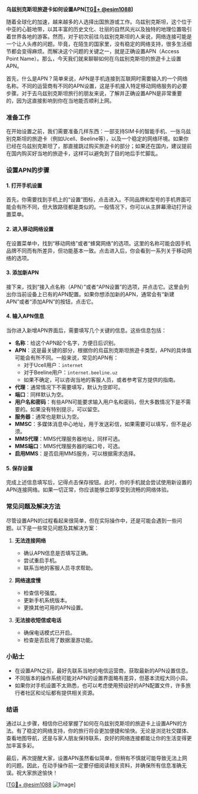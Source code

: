 **乌兹别克斯坦旅遊卡如何设置APN[[TG💪+ @esim1088](https://t.me/s/esim1088)]**

随着全球化的加速，越来越多的人选择出国旅游或工作。乌兹别克斯坦，这个位于中亚的心脏地带，以其丰富的历史文化、壮丽的自然风光以及独特的地理位置吸引着世界各地的游客。然而，对于初次前往乌兹别克斯坦的人来说，网络连接可能是一个让人头疼的问题。毕竟，在陌生的国家里，没有稳定的网络支持，很多生活细节都会变得麻烦。而解决这个问题的关键之一，就是正确设置APN（Access Point Name）。那么，今天我们就来聊聊如何在乌兹别克斯坦的旅遊卡上设置APN。

首先，什么是APN？简单来说，APN是手机连接到互联网时需要输入的一个网络名称。不同的运营商有不同的APN设置，这是手机接入特定移动网络服务的必要步骤。对于去乌兹别克斯坦旅行的朋友来说，了解并正确设置APN是非常重要的，因为这直接影响到你在当地能否顺利上网。

### 准备工作

在开始设置之前，我们需要准备几样东西：一部支持SIM卡的智能手机、一张乌兹别克斯坦的旅遊卡（例如Ucell、Beeline等），以及一个稳定的网络环境。如果你已经在乌兹别克斯坦了，那直接跳过购买旅遊卡的部分；如果还在国内，建议提前在国内购买好当地的旅遊卡，这样可以避免到了目的地后手忙脚乱。

### 设置APN的步骤

#### 1. 打开手机设置

首先，你需要找到手机上的“设置”图标，点击进入。不同品牌和型号的手机界面可能会有所不同，但大致路径都是类似的。一般情况下，你可以从主屏幕滑动打开设置菜单。

#### 2. 进入移动网络设置

在设置菜单中，找到“移动网络”或者“蜂窝网络”的选项。这里的名称可能会因手机品牌不同而有所差异，但功能基本一致。点击进入后，你会看到一系列关于移动网络的选项。

#### 3. 添加新APN

接下来，找到“接入点名称（APN）”或者“APN设置”的选项，并点击它。这里会列出你当前设备上已有的APN配置。如果你想添加新的APN，通常会有“新建APN”或者“添加APN”的按钮，点击它。

#### 4. 输入APN信息

当你进入新增APN界面后，需要填写几个关键的信息。这些信息包括：

- **名称**：给这个APN起个名字，方便日后识别。
- **APN**：这是最关键的部分，根据你的烏茲別克斯坦旅遊卡类型，APN的具体值可能会有所不同。一般来说，常见的APN有：
  - 对于Ucell用户：`internet`
  - 对于Beeline用户：`internet.beeline.uz`
  - 如果不确定，可以咨询当地的客服人员，或者参考官方提供的指南。
- **代理**：通常情况下不需要填写，默认为空即可。
- **端口**：同样默认为空。
- **用户名和密码**：有些APN可能要求输入用户名和密码，但大多数情况下是不需要的。如果没有特别提示，可以留空。
- **服务器**：通常也是默认为空。
- **MMSC**：多媒体消息中心地址，用于发送彩信，如果需要可以填写，但不是必须。
- **MMS代理**：MMS代理服务器地址，同样可选。
- **MMS端口**：MMS代理服务器的端口号，可选。
- **启用MMS**：是否启用MMS服务，可以根据需求选择。

#### 5. 保存设置

完成上述信息填写后，记得点击保存按钮。此时，你的手机就会尝试使用新设置的APN连接网络。如果一切正常，你应该能够立即享受到流畅的网络体验。

### 常见问题及解决方法

尽管设置APN的过程看起来很简单，但在实际操作中，还是可能会遇到一些问题。以下是一些常见问题及其解决方案：

1. **无法连接网络**
   - 确认APN信息是否填写正确。
   - 尝试重启手机。
   - 联系当地的客服人员寻求帮助。

2. **网络速度慢**
   - 检查信号强度。
   - 更新手机系统版本。
   - 更换其他可用的APN设置。

3. **无法接收短信或电话**
   - 确保电话模式已开启。
   - 检查是否启用了数据漫游功能。

### 小贴士

- 在设置APN之前，最好先联系当地的电信运营商，获取最新的APN设置信息。
- 不同版本的操作系统可能对APN的设置界面略有差异，但基本流程大同小异。
- 如果你对手机设置不太熟悉，也可以考虑使用预设好的APN配置文件，许多旅行者社区和论坛都有提供相关资源。

### 结语

通过以上步骤，相信你已经掌握了如何在乌兹别克斯坦的旅遊卡上设置APN的方法。有了稳定的网络支持，你的旅行将会更加便捷和愉快。无论是浏览社交媒体、查看地图导航，还是与家人朋友保持联系，良好的网络连接都能让你的生活变得更加丰富多彩。

最后，再次提醒大家，设置APN虽然看似简单，但稍有不慎就可能导致无法上网的问题。因此，在动手操作前一定要仔细阅读相关资料，并确保所有信息准确无误。祝大家旅途愉快！

[[TG💪+ @esim1088](https://t.me/s/esim1088) ![Image](https://i.postimg.cc/4NQfJmqS/Snipaste-2025-05-13-00-14-12.png)]